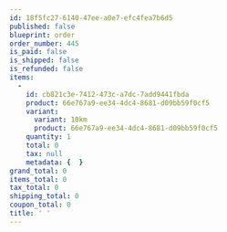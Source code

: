 ```yaml
---
id: 18f5fc27-6140-47ee-a0e7-efc4fea7b6d5
published: false
blueprint: order
order_number: 445
is_paid: false
is_shipped: false
is_refunded: false
items:
  -
    id: cb821c3e-7412-473c-a7dc-7add9441fbda
    product: 66e767a9-ee34-4dc4-8681-d09bb59f0cf5
    variant:
      variant: 10km
      product: 66e767a9-ee34-4dc4-8681-d09bb59f0cf5
    quantity: 1
    total: 0
    tax: null
    metadata: {  }
grand_total: 0
items_total: 0
tax_total: 0
shipping_total: 0
coupon_total: 0
title: ' '
---
```

